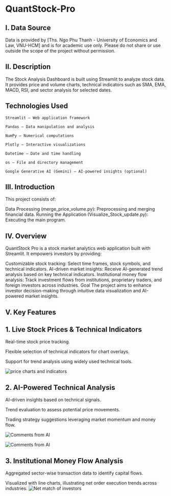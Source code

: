 # QuantStock-Pro

## I. Data Source
Data is provided by [Ths. Ngo Phu Thanh - University of Economics and Law, VNU-HCM] and is for academic use only.
Please do not share or use outside the scope of the project without permission.

## II. Description
The Stock Analysis Dashboard is built using Streamlit to analyze stock data. It provides price and volume charts, technical indicators such as SMA, EMA, MACD, RSI, and sector analysis for selected dates.
## Technologies Used
    Streamlit – Web application framework
    
    Pandas – Data manipulation and analysis
    
    NumPy – Numerical computations
    
    Plotly – Interactive visualizations
    
    Datetime – Date and time handling
    
    os – File and directory management
    
    Google Generative AI (Gemini) – AI-powered insights (optional)

## III. Introduction
This project consists of:

Data Processing (merge_price_volume.py): Preprocessing and merging financial data.
Running the Application (Visualize_Stock_update.py): Executing the main program.

## IV. Overview
QuantStock Pro is a stock market analytics web application built with Streamlit. It empowers investors by providing:

Customizable stock tracking: Select time frames, stock symbols, and technical indicators.
AI-driven market insights: Receive AI-generated trend analysis based on key technical indicators.
Institutional money flow analysis: Track investment flows from institutions, proprietary traders, and foreign investors across industries.
Goal
The project aims to enhance investor decision-making through intuitive data visualization and AI-powered market insights.

## V. Key Features
## 1. Live Stock Prices & Technical Indicators
Real-time stock price tracking.

Flexible selection of technical indicators for chart overlays.

Support for trend analysis using widely used technical tools.

![price charts and indicators](https://github.com/user-attachments/assets/79dc4f9e-3e92-4f7d-9f36-ab6995c9e073)


## 2. AI-Powered Technical Analysis
AI-driven insights based on technical signals.

Trend evaluation to assess potential price movements.

Trading strategy suggestions leveraging market momentum and money flow.


![Comments from AI](https://github.com/user-attachments/assets/457be278-0727-4090-9143-89eea6b9ce4e)

![Comments from AI](https://github.com/user-attachments/assets/634096ff-37d0-4349-bf40-c1ad6a754dc7)


## 3. Institutional Money Flow Analysis

Aggregated sector-wise transaction data to identify capital flows.

Visualized with line charts, illustrating net order execution trends across industries.
![Net match of investors](https://github.com/user-attachments/assets/3233e5bf-e885-4b3b-9bac-2dda861af624)
